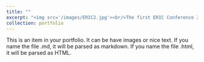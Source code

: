 ```yaml
---
title: ""
excerpt: "<img src='/images/ERIC2.jpg'><br/>The first ERIC Conference 2011 in Stuttgart (with Christine Laudenbach, Noah Stoffmann, and Daniel Dorn)"
collection: portfolio
---
```


This is an item in your portfolio. It can be have images or nice text. If you name the file .md, it will be parsed as markdown. If you name the file .html, it will be parsed as HTML. 
